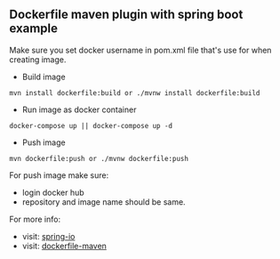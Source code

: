 ## Dockerfile maven plugin with spring boot example
Make sure you set docker username in pom.xml file that's use for when creating image.

* Build image
```
mvn install dockerfile:build or ./mvnw install dockerfile:build
```
* Run image as docker container
```
docker-compose up || docker-compose up -d
```

* Push image
```
mvn dockerfile:push or ./mvnw dockerfile:push
```
For push image make sure:
* login docker hub
* repository and image name should be same.

For more info:
* visit: [spring-io](https://spring.io/guides/gs/spring-boot-docker)
* visit: [dockerfile-maven](https://github.com/spotify/dockerfile-maven)
